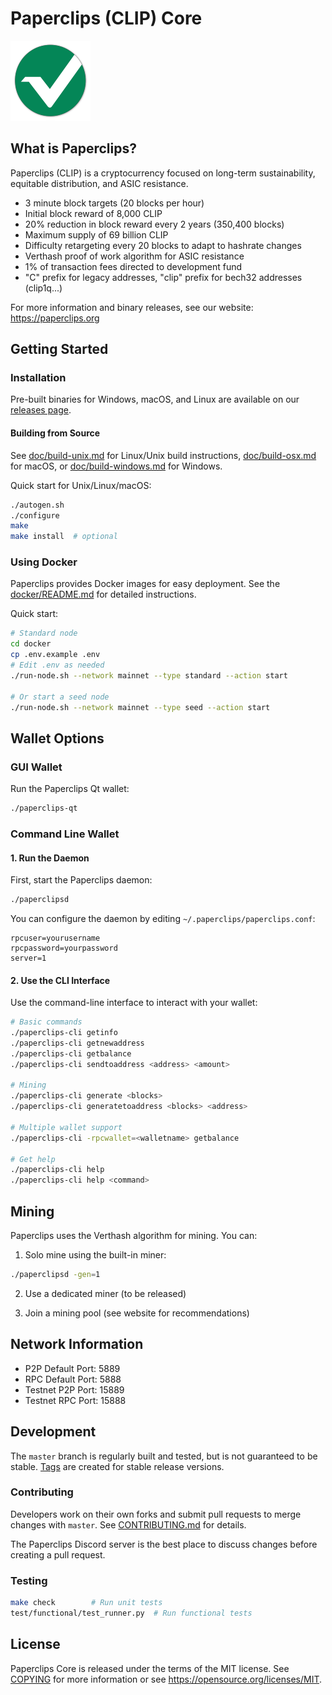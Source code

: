 # Paperclips (CLIP) Core

![Paperclips Logo](share/pixmaps/vertcoin128.png)

## What is Paperclips?

Paperclips (CLIP) is a cryptocurrency focused on long-term sustainability, equitable distribution, and ASIC resistance.

- 3 minute block targets (20 blocks per hour)
- Initial block reward of 8,000 CLIP
- 20% reduction in block reward every 2 years (350,400 blocks)
- Maximum supply of 69 billion CLIP
- Difficulty retargeting every 20 blocks to adapt to hashrate changes
- Verthash proof of work algorithm for ASIC resistance
- 1% of transaction fees directed to development fund
- "C" prefix for legacy addresses, "clip" prefix for bech32 addresses (clip1q...)

For more information and binary releases, see our website: https://paperclips.org

## Getting Started

### Installation

Pre-built binaries for Windows, macOS, and Linux are available on our [releases page](https://github.com/paperclips-project/paperclips-core/releases).

#### Building from Source

See [doc/build-unix.md](doc/build-unix.md) for Linux/Unix build instructions, [doc/build-osx.md](doc/build-osx.md) for macOS, or [doc/build-windows.md](doc/build-windows.md) for Windows.

Quick start for Unix/Linux/macOS:
```bash
./autogen.sh
./configure
make
make install  # optional
```

### Using Docker

Paperclips provides Docker images for easy deployment. See the [docker/README.md](docker/README.md) for detailed instructions.

Quick start:
```bash
# Standard node
cd docker
cp .env.example .env
# Edit .env as needed
./run-node.sh --network mainnet --type standard --action start

# Or start a seed node
./run-node.sh --network mainnet --type seed --action start
```

## Wallet Options

### GUI Wallet

Run the Paperclips Qt wallet:
```bash
./paperclips-qt
```

### Command Line Wallet

#### 1. Run the Daemon

First, start the Paperclips daemon:
```bash
./paperclipsd
```

You can configure the daemon by editing `~/.paperclips/paperclips.conf`:
```
rpcuser=yourusername
rpcpassword=yourpassword
server=1
```

#### 2. Use the CLI Interface

Use the command-line interface to interact with your wallet:
```bash
# Basic commands
./paperclips-cli getinfo
./paperclips-cli getnewaddress
./paperclips-cli getbalance
./paperclips-cli sendtoaddress <address> <amount>

# Mining
./paperclips-cli generate <blocks>
./paperclips-cli generatetoaddress <blocks> <address>

# Multiple wallet support
./paperclips-cli -rpcwallet=<walletname> getbalance

# Get help
./paperclips-cli help
./paperclips-cli help <command>
```

## Mining

Paperclips uses the Verthash algorithm for mining. You can:

1. Solo mine using the built-in miner:
```bash
./paperclipsd -gen=1
```

2. Use a dedicated miner (to be released)

3. Join a mining pool (see website for recommendations)

## Network Information

- P2P Default Port: 5889
- RPC Default Port: 5888
- Testnet P2P Port: 15889
- Testnet RPC Port: 15888

## Development

The `master` branch is regularly built and tested, but is not guaranteed to be stable. [Tags](https://github.com/paperclips-project/paperclips-core/tags) are created for stable release versions.

### Contributing

Developers work on their own forks and submit pull requests to merge changes with `master`. See [CONTRIBUTING.md](CONTRIBUTING.md) for details.

The Paperclips Discord server is the best place to discuss changes before creating a pull request.

### Testing

```bash
make check        # Run unit tests
test/functional/test_runner.py  # Run functional tests
```

## License

Paperclips Core is released under the terms of the MIT license. See [COPYING](COPYING) for more information or see https://opensource.org/licenses/MIT.